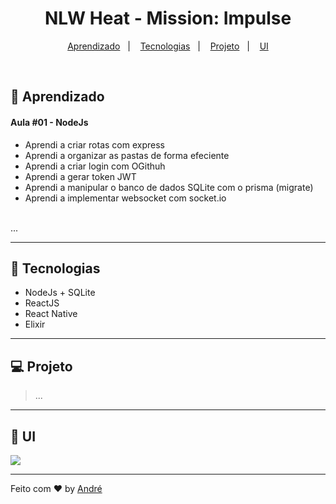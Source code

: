 <h1 align="center" >NLW Heat - Mission: Impulse</h1>

<p align="center">
    <a href="#-aprendizado">Aprendizado</a>&nbsp;&nbsp;&nbsp;|&nbsp;&nbsp;&nbsp;
    <a href="#-tecnologias">Tecnologias</a>&nbsp;&nbsp;&nbsp;|&nbsp;&nbsp;&nbsp;
    <a href="#-projeto">Projeto</a>&nbsp;&nbsp;&nbsp;|&nbsp;&nbsp;&nbsp;
    <a href="#-ui">UI</a>
</p>

<br />

## 📃 Aprendizado
#### Aula #01 - NodeJs
- Aprendi a criar rotas com express
- Aprendi a organizar as pastas de forma efeciente
- Aprendi a criar login com OGithuh
- Aprendi a gerar token JWT
- Aprendi a manipular o banco de dados SQLite com o prisma (migrate)
- Aprendi a implementar websocket com socket.io
<br />
...

<hr />

## 🚀 Tecnologias
- NodeJs + SQLite
- ReactJS
- React Native
- Elixir

<hr />

## 💻 Projeto
> ...

<hr />

## 🔖 UI
<img src="./ui.png" />

<hr />

Feito com ♥ by <a href="https://github.com/vianaandre">André</a>